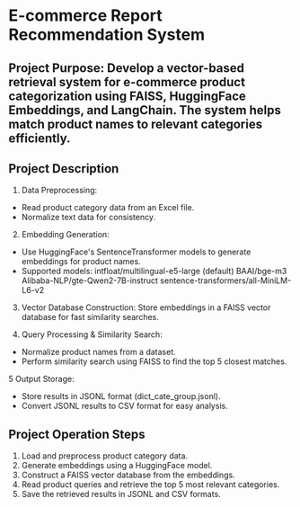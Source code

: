 
# E-commerce Report Recommendation System

## Project Purpose: Develop a vector-based retrieval system for e-commerce product categorization using FAISS, HuggingFace Embeddings, and LangChain. The system helps match product names to relevant categories efficiently.

## Project Description
1. Data Preprocessing:
  + Read product category data from an Excel file.
  + Normalize text data for consistency.
    
2. Embedding Generation:
  + Use HuggingFace's SentenceTransformer models to generate embeddings for product names.
  + Supported models:
    intfloat/multilingual-e5-large (default)
    BAAI/bge-m3
    Alibaba-NLP/gte-Qwen2-7B-instruct
    sentence-transformers/all-MiniLM-L6-v2

3. Vector Database Construction: Store embeddings in a FAISS vector database for fast similarity searches.
   
4. Query Processing & Similarity Search:
  + Normalize product names from a dataset.
  + Perform similarity search using FAISS to find the top 5 closest matches.

5 Output Storage:
  + Store results in JSONL format (dict_cate_group.jsonl).
  + Convert JSONL results to CSV format for easy analysis.

## Project Operation Steps
1. Load and preprocess product category data.
2. Generate embeddings using a HuggingFace model.
3. Construct a FAISS vector database from the embeddings.
4. Read product queries and retrieve the top 5 most relevant categories.
5. Save the retrieved results in JSONL and CSV formats.

